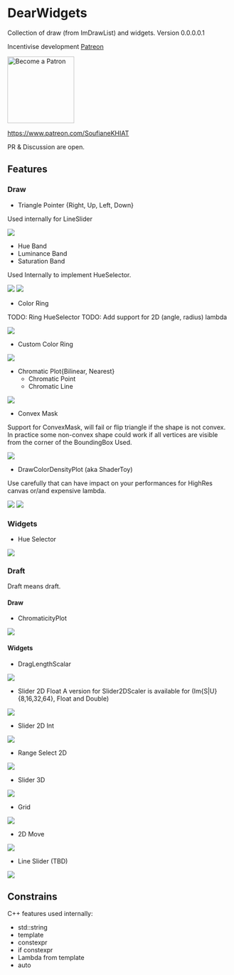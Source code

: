 # DearWidgets
Collection of draw (from ImDrawList) and widgets.
Version 0.0.0.0.1

Incentivise development [Patreon](https://www.patreon.com/SoufianeKHIAT)

[<img src="https://c5.patreon.com/external/logo/become_a_patron_button@2x.png" alt="Become a Patron" width="150"/>](https://www.patreon.com/SoufianeKHIAT)

https://www.patreon.com/SoufianeKHIAT

PR & Discussion are open.

## Features
### Draw
* Triangle Pointer {Right, Up, Left, Down}

Used internally for LineSlider

![](https://media.githubusercontent.com/media/soufianekhiat/DearWidgetsImages/main/Images/dearwidgetsdemo_mRxPnn8bNH.png)

* Hue Band
* Luminance Band
* Saturation Band

Used Internally to implement HueSelector.

![](https://media.githubusercontent.com/media/soufianekhiat/DearWidgetsImages/main/Images/dearwidgetsdemo_mw6vQsfBi7.png)
![](https://media.githubusercontent.com/media/soufianekhiat/DearWidgetsImages/main/Images/dearwidgetsdemo_4ufS2JkG81.png)

* Color Ring

TODO: Ring HueSelector
TODO: Add support for 2D (angle, radius) lambda

![](https://media.githubusercontent.com/media/soufianekhiat/DearWidgetsImages/main/Images/GQLfC3C7Jk.gif)

* Custom Color Ring

![](https://media.githubusercontent.com/media/soufianekhiat/DearWidgetsImages/main/Images/Kt4ye6FDWq.gif)

* Chromatic Plot{Bilinear, Nearest}
    * Chromatic Point
    * Chromatic Line

![](https://media.githubusercontent.com/media/soufianekhiat/DearWidgetsImages/main/Images/ChromaticityPlot_puswCA4lPP.gif)

* Convex Mask

Support for ConvexMask, will fail or flip triangle if the shape is not convex. In practice some non-convex shape could work if all vertices are visible from the corner of the BoundingBox Used.

![](https://media.githubusercontent.com/media/soufianekhiat/DearWidgetsImages/main/Images/kYA3Dw6TmH.gif)

* DrawColorDensityPlot (aka ShaderToy)

Use carefully that can have impact on your performances for HighRes canvas or/and expensive lambda.

![](https://media.githubusercontent.com/media/soufianekhiat/DearWidgetsImages/main/Images/us8Fc2jkIh.png)
![](https://media.githubusercontent.com/media/soufianekhiat/DearWidgetsImages/main/Images/yEGBSzv2F8.gif)

### Widgets
* Hue Selector

![](https://media.githubusercontent.com/media/soufianekhiat/DearWidgetsImages/main/Images/W0Q9VXNeGK.gif)

### Draft

Draft means draft.

#### Draw

* ChromaticityPlot

![](https://media.githubusercontent.com/media/soufianekhiat/DearWidgetsImages/main/Images/ChromaticityPlot_puswCA4lPP.gif)

#### Widgets

* DragLengthScalar

![](https://media.githubusercontent.com/media/soufianekhiat/DearWidgetsImages/main/Images/XQ3kGD9aAW.gif)

* Slider 2D Float
A version for Slider2DScaler is available for (Im{S|U}{8,16,32,64}, Float and Double)

![](https://media.githubusercontent.com/media/soufianekhiat/DearWidgetsImages/main/Images/0dkkSCsb5Y.gif)

* Slider 2D Int

![](https://media.githubusercontent.com/media/soufianekhiat/DearWidgetsImages/main/Images/PGFHy3o6Tg.gif)

* Range Select 2D

![](https://media.githubusercontent.com/media/soufianekhiat/DearWidgetsImages/main/Images/RangeSelect2D_EnvhshMO1B.gif)

* Slider 3D

![](https://media.githubusercontent.com/media/soufianekhiat/DearWidgetsImages/main/Images/IQZMEeqfx0.gif)

* Grid

![](https://media.githubusercontent.com/media/soufianekhiat/DearWidgetsImages/main/Images/Wj5zT2ESJu.gif)

* 2D Move

![](https://media.githubusercontent.com/media/soufianekhiat/DearWidgetsImages/main/Images/FoeyB7aWSp.gif)

* Line Slider (TBD)

![](https://media.githubusercontent.com/media/soufianekhiat/DearWidgetsImages/main/Images/4haBv2KuX7.gif)


## Constrains
C++ features used internally:
* std::string
* template
* constexpr
* if constexpr
* Lambda from template
* auto
